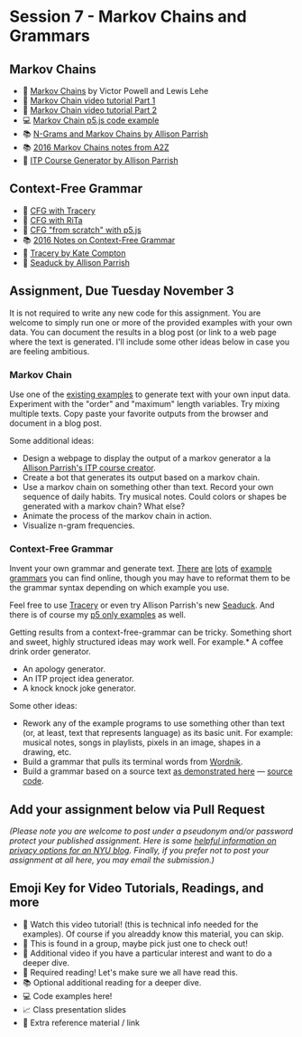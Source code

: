 # Session 7 - Markov Chains and Grammars

## Markov Chains

- 📕 [Markov Chains](http://setosa.io/blog/2014/07/26/markov-chains/) by Victor Powell and Lewis Lehe
- 🚨 [Markov Chain video tutorial Part 1](https://youtu.be/eGFJ8vugIWA)
- 🍿 [Markov Chain video tutorial Part 2](https://youtu.be/9r8CmofnbAQ)
- 💻 [Markov Chain p5.js code example](https://editor.p5js.org/a2zitp/sketches/TIGSaFdWB)
- 📚 [N-Grams and Markov Chains by Allison Parrish](http://www.decontextualize.com/teaching/rwet/n-grams-and-markov-chains/)
- 📚 [2016 Markov Chains notes from A2Z](https://shiffman.net/a2z/markov/)
- 🎨 [ITP Course Generator by Allison Parrish](http://static.decontextualize.com/toys/next_semester)

## Context-Free Grammar

- 🚨 [CFG with Tracery](https://youtu.be/C3EwsSNJeOE?list=PLRqwX-V7Uu6YrbSJBg32eTzUU50E2B8Ch)
- 🍿 [CFG with RiTa](https://youtu.be/VaAoIaZ3YKs)
- 🍿 [CFG "from scratch" with p5.js](https://youtu.be/8Z9FRiW2Jlc)
- 📚 [2016 Notes on Context-Free Grammar](http://shiffman.net/a2z/cfg)
- 🔗 [Tracery by Kate Compton](http://tracery.io/)
- 🔗 [Seaduck by Allison Parrish](https://github.com/aparrish/seaduck)

## Assignment, Due Tuesday November 3

It is not required to write any new code for this assignment. You are welcome to simply run one or more of the provided examples with your own data. You can document the results in a blog post (or link to a web page where the text is generated. I'll include some other ideas below in case you are feeling ambitious.

### Markov Chain

Use one of the [existing examples](https://github.com/shiffman/A2Z-F18/tree/master/week7-markov) to generate text with your own input data. Experiment with the "order" and "maximum" length variables. Try mixing multiple texts. Copy paste your favorite outputs from the browser and document in a blog post.

Some additional ideas:

- Design a webpage to display the output of a markov generator a la [Allison Parrish's ITP course creator](http://static.decontextualize.com/toys/next_semester).
- Create a bot that generates its output based on a markov chain.
- Use a markov chain on something other than text. Record your own sequence of daily habits. Try musical notes. Could colors or shapes be generated with a markov chain? What else?
- Animate the process of the markov chain in action.
- Visualize n-gram frequencies.

### Context-Free Grammar

Invent your own grammar and generate text. [There](http://www.cs.utsa.edu/~wagner/CS3723/grammar/examples2.html) [are](http://cs.union.edu/~striegnk/courses/nlp-with-prolog/html/node37.html) [lots](http://marvin.cs.uidaho.edu/Teaching/CS445/grammar.html) of [example grammars](http://matt.might.net/articles/grammars-bnf-ebnf/) you can find online, though you may have to reformat them to be the grammar syntax depending on which example you use.

Feel free to use [Tracery](http://tracery.io/) or even try Allison Parrish's new [Seaduck](https://github.com/aparrish/seaduck). And there is of course my [p5 only examples](https://github.com/shiffman/A2Z-F18/tree/master/week7-cfg) as well.

Getting results from a context-free-grammar can be tricky. Something short and sweet, highly structured ideas may work well. For example.\* A coffee drink order generator.

- An apology generator.
- An ITP project idea generator.
- A knock knock joke generator.

Some other ideas:

- Rework any of the example programs to use something other than text (or, at least, text that represents language) as its basic unit. For example: musical notes, songs in playlists, pixels in an image, shapes in a drawing, etc.
- Build a grammar that pulls its terminal words from [Wordnik](https://www.wordnik.com/).
- Build a grammar based on a source text [as demonstrated here](https://shiffman.github.io/A2Z-F17/week7-cfg/04_cfg_generate_grammar/) — [source code](https://github.com/shiffman/A2Z-F17/tree/master/week7-cfg/04_cfg_generate_grammar).

## Add your assignment below via Pull Request

_(Please note you are welcome to post under a pseudonym and/or password protect your published assignment. Here is some [helpful information on privacy options for an NYU blog](https://nyu.service-now.com/sp?id=kb_article&sysparm_article=KB0012245&sys_kb_id=b2ddc9da004aa1002a5d036a271e5f70&spa=1). Finally, if you prefer not to post your assignment at all here, you may email the submission.)_

## Emoji Key for Video Tutorials, Readings, and more

- 🚨 Watch this video tutorial! (this is technical info needed for the examples). Of course if you alreaddy know this material, you can skip.
- 🔢 This is found in a group, maybe pick just one to check out!
- 🍿 Additional video if you have a particular interest and want to do a deeper dive.
- 📕 Required reading! Let's make sure we all have read this.
- 📚 Optional additional reading for a deeper dive.
- 💻 Code examples here!
- 📈 Class presentation slides
- 🔗 Extra reference material / link
